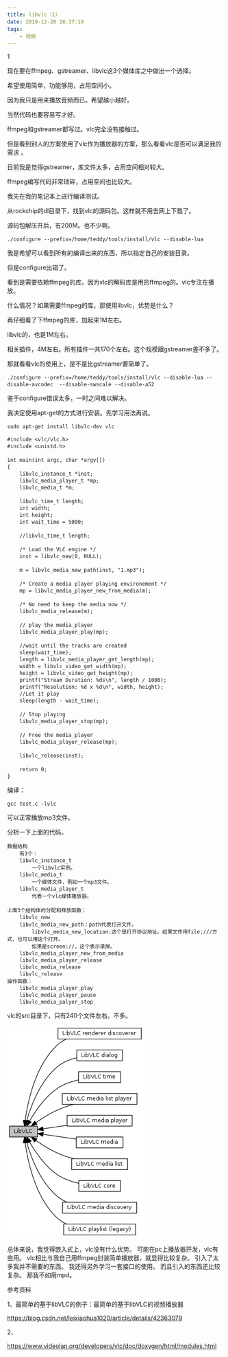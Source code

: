 ```yaml
---
title: libvlc（1）
date: 2019-12-20 16:37:19
tags:
	- 视频
---
```


1

现在要在ffmpeg、gstreamer、libvlc这3个媒体库之中做出一个选择。

希望使用简单，功能够用，占用空间小。

因为我只是用来播放音频而已。希望越小越好。

当然代码也要容易写才好。

ffmpeg和gstreamer都写过。vlc完全没有接触过。

但是看到别人的方案使用了vlc作为播放器的方案，那么看看vlc是否可以满足我的需求 。

目前我是觉得gstreamer，库文件太多，占用空间相对较大。

ffmpeg编写代码非常琐碎，占用空间也比较大。



我先在我的笔记本上进行编译测试。

从rockchip的dl目录下，找到vlc的源码包。这样就不用去网上下载了。

源码包解压开后，有200M。也不少啊。

```
./configure --prefix=/home/teddy/tools/install/vlc --disable-lua
```

我是希望可以看到所有的编译出来的东西，所以指定自己的安装目录。

但是configure出错了。

看到是需要依赖ffmpeg的库。因为vlc的解码库是用的ffmpeg的。vlc专注在播放。

什么情况？如果需要ffmpeg的库，那使用libvlc，优势是什么？

再仔细看了下ffmpeg的库，加起来1M左右。

libvlc的，也是1M左右。

相关插件，4M左右。所有插件一共170个左右。这个规模跟gstreamer差不多了。

那就看看vlc的使用上，是不是比gstreamer要简单了。

```
./configure --prefix=/home/teddy/tools/install/vlc --disable-lua --disable-avcodec  --disable-swscale --disable-a52 
```

鉴于configure错误太多，一时之间难以解决。

我决定使用apt-get的方式进行安装。先学习用法再说。

````
sudo apt-get install libvlc-dev vlc
````

```
#include <vlc/vlc.h>
#include <unistd.h>

int main(int argc, char *argv[])
{
    libvlc_instance_t *inst;
    libvlc_media_player_t *mp;
    libvlc_media_t *m;

    libvlc_time_t length;
    int width;
    int height;
    int wait_time = 5000;

    //libvlc_time_t length;

    /* Load the VLC engine */
    inst = libvlc_new(0, NULL);

    m = libvlc_media_new_path(inst, "1.mp3");

    /* Create a media player playing environement */
    mp = libvlc_media_player_new_from_media(m);

    /* No need to keep the media now */
    libvlc_media_release(m);

    // play the media_player
    libvlc_media_player_play(mp);

    //wait until the tracks are created
    sleep(wait_time);
    length = libvlc_media_player_get_length(mp);
    width = libvlc_video_get_width(mp);
    height = libvlc_video_get_height(mp);
    printf("Stream Duration: %ds\n", length / 1000);
    printf("Resolution: %d x %d\n", width, height);
    //Let it play
    sleep(length - wait_time);

    // Stop playing
    libvlc_media_player_stop(mp);

    // Free the media_player
    libvlc_media_player_release(mp);

    libvlc_release(inst);

    return 0;
}
```

编译：

```
gcc test.c -lvlc
```

可以正常播放mp3文件。

分析一下上面的代码。

```
数据结构
	有3个：
	libvlc_instance_t
		一个libvlc实例。
	libvlc_media_t
		一个媒体文件，例如一个mp3文件。
	libvlc_media_player_t
		代表一个vlc媒体播放器。
		
上面3个结构体的分配和释放函数：
    libvlc_new
    libvlc_media_new_path：path代表打开文件。
    	libvlc_media_new_location:这个是打开协议地址。如果文件用file:///方式，也可以用这个打开。
    	如果是screen://，这个表示录屏。
    libvlc_media_player_new_from_media
    libvlc_media_player_release
    libvlc_media_release
    libvlc_release
操作函数：
	libvlc_media_player_play
	libvlc_media_player_pause
	libvlc_media_palyer_stop
```



vlc的src目录下，只有240个文件左右。不多。

![img](../images/random_name/group__libvlc.png)





总体来说，我觉得嵌入式上，vlc没有什么优势。
可能在pc上播放器开发，vlc有些用。
vlc相比与我自己用ffmpeg封装简单播放器，就显得比较复杂。
引入了太多我并不需要的东西。
我还得另外学习一套接口的使用。
而且引入的东西还比较复杂。
那我不如用mpd。



参考资料

1、最简单的基于libVLC的例子：最简单的基于libVLC的视频播放器

https://blog.csdn.net/leixiaohua1020/article/details/42363079

2、

https://www.videolan.org/developers/vlc/doc/doxygen/html/modules.html

